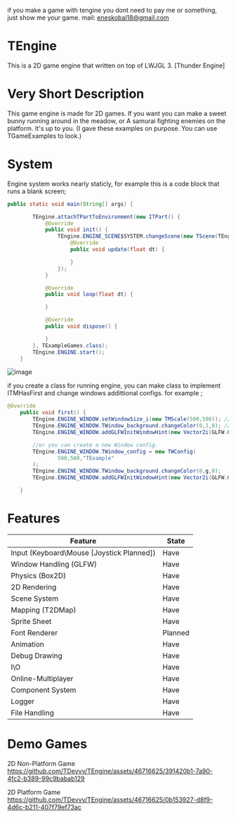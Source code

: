 
if you make a game with tengine you dont need to pay me or something, just show me your game. mail: eneskobal18@gmail.com

# TEngine
This is a 2D game engine that written on top of LWJGL 3. [Thunder Engine]
# Very Short Description
This game engine is made for 2D games. 
If you want you can make a sweet bunny running around in the meadow, or
A samurai fighting enemies on the platform. It's up to you.
(I gave these examples on purpose. You can use TGameExamples to look.)
# System
Engine system works nearly staticly, for example this is a code block that runs a blank screen;
```java
public static void main(String[] args) {

        TEngine.attachTPartToEnvironment(new ITPart() {
            @Override
            public void init() {
                TEngine.ENGINE_SCENE$SYSTEM.changeScene(new TScene(TEngine.ENGINE_CAMERA) {
                    @Override
                    public void update(float dt) {

                    }
                });
            }

            @Override
            public void loop(float dt) {

            }

            @Override
            public void dispose() {

            }
        }, TExampleGames.class);
        TEngine.ENGINE.start();
    }
```
![image](https://github.com/TDevvv/TEngine/assets/46716625/1ad5213c-f649-4eeb-95ec-5934fda5daa4)

if you create a class for running engine, you can make class to implement ITMHasFirst and change windows addittional 
configs. for example ;
```java
@Override
    public void first() {
        TEngine.ENGINE_WINDOW.setWindowSize_i(new TMScale(500,500)); //change window size
        TEngine.ENGINE_WINDOW.TWindow_background.changeColor(0,1,0); //change background color to green. 
        TEngine.ENGINE_WINDOW.addGLFWInitWindowHint(new Vector2i(GLFW.GLFW_MAXIMIZED,GLFW.GLFW_TRUE)); //add window hint to GLFW.

        //or you can create a new Window config.
        TEngine.ENGINE_WINDOW.TWindow_config = new TWConfig(
                500,500,"TExample"
        );
        TEngine.ENGINE_WINDOW.TWindow_background.changeColor(0,g,0);
        TEngine.ENGINE_WINDOW.addGLFWInitWindowHint(new Vector2i(GLFW.GLFW_MAXIMIZED,GLFW.GLFW_TRUE));

    }
```

# Features
| Feature  | State |
| ------------- | ------------- |
| Input (Keyboard\Mouse [Joystick Planned])  | Have |
| Window Handling (GLFW)  | Have |
| Physics (Box2D)  | Have |
| 2D Rendering   | Have  |
| Scene System   | Have  |
| Mapping (T2DMap)   | Have  |
| Sprite Sheet   | Have  |
| Font Renderer   | Planned  |
| Animation   | Have  |
| Debug Drawing   | Have  |
| I\O   | Have  |
| Online-Multiplayer   | Have  |
| Component System   | Have  |
| Logger   | Have  |
| File Handling   | Have  |
# Demo Games
2D Non-Platform Game
https://github.com/TDevvv/TEngine/assets/46716625/391420b1-7a90-4fc2-b389-99c9babab129


2D Platform Game
https://github.com/TDevvv/TEngine/assets/46716625/0b153927-d8f9-4d6c-b211-407f79ef73ac


